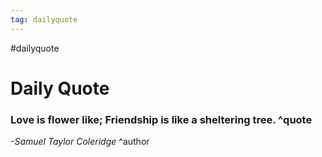 ```yaml
---
tag: dailyquote
---
```


#dailyquote

# Daily Quote

### Love is flower like; Friendship is like a sheltering tree. ^quote
*-Samuel Taylor Coleridge* ^author
